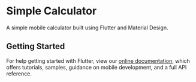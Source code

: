 # Simple Calculator

A simple mobile calculator built using Flutter and Material Design.

## Getting Started

For help getting started with Flutter, view our 
[online documentation](https://flutter.io/docs), which offers tutorials, 
samples, guidance on mobile development, and a full API reference.
